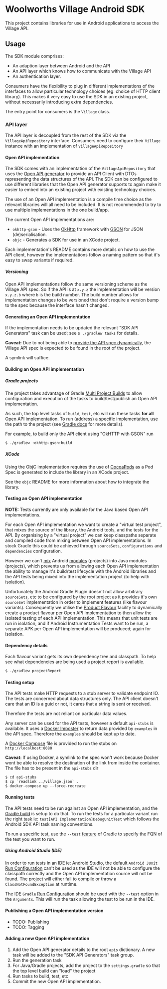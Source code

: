 # Woolworths Village Android SDK

This project contains libraries for use in Android applications to
access the Village API.

## Usage

The SDK module comprises:
 - An adaption layer between Android and the API
 - An API layer which knows how to communicate with the Village API
 - An authentication layer.

Consumers have the flexibility to plug in different implementations of
the interfaces to allow particular technology choices (eg: choice of
HTTP client library). This makes it very easy to use the SDK in an
existing project, without necessarily introducing extra dependencies.

The entry point for consumers is the `Village` class.

### API layer

The API layer is decoupled from the rest of the SDK via the
`VillageApiRepository` interface. Consumers need to configure their
`Village` instance with an implementation of `VillageApiRepository`

#### Open API implementation

The SDK comes with an implementation of the `VillageApiRepository`
that uses the [Open API generator](https://openapi-generator.tech/) to
provide an API Client with DTOs representing the data structures of the
API. The SDK can be configured to use different libraries that the Open
API generator supports to again make it easier to embed into an existing
project with existing technology choices.

The use of an Open API implementation is a compile time choice as the
relevant libraries will all need to be included. It is not recommended to
try to use multiple implementations in the one build/app.

The current Open API implementations are:
 - `okhttp-gson` - Uses the [OkHttp](https://square.github.io/okhttp/)
     framework with [GSON](https://github.com/google/gson) for JSON
     (de)serialisation.
 - `objc` - Generates a SDK for use in an XCode project.

Each implementation's README contains more details on how to use the
API client, however the implementations follow a naming pattern so
that it's easy to swap variants if required.

##### Versioning

Open API implementations follow the same versioning scheme as the Village API spec.
So if the API is at `x.y.z` the implementation will be version `x.y.z.b` where `b`
is the build number. The build number allows for implementation changes
to be versioned that don't require a version bump to the spec because the
interface hasn't changed.

#### Generating an Open API implementation

If the implementation needs to be updated the relevant "SDK API Generators"
task can be used; see `$ ./gradlew tasks` for details.

**Caveat:** Due to not being able to [provide the API spec dynamically](https://github.com/OpenAPITools/openapi-generator/issues/5965),
the Village API spec is expected to be found in the root of the project.

A symlink will suffice.

#### Building an Open API implementation

##### Gradle projects

The project takes advantage of Gradle [Multi Project Builds](https://docs.gradle.org/current/userguide/multi_project_builds.html)
to allow configuration and execution of the tasks to build/test/publish
an Open API implementation.

As such, the top level tasks of `build`, `test`, etc will run these tasks
**for all** Open API implementation. To run (address) a specific implementation, use the
path to the project (see [Gradle docs](https://docs.gradle.org/current/userguide/multi_project_builds.html#sec:running_partial_build_from_the_root)
for more details).

For example, to build only the API client using "OkHTTP with GSON" run

```sh
$ ./gradlew :okhttp-gson:build
```

##### XCode

Using the ObjC implementation requires the use of [CocoaPods](https://cocoapods.org/)
as a Pod Spec is generated to include the library in an XCode project.

See the `objc` README for more information about how to integrate the
library.

#### Testing an Open API implementation

**NOTE:** Tests currently are only available for the Java based Open API
implementations.

For each Open API implementation we want to create a "virtual test project", that
mixes the source of the library, the Android tools, and the tests
for the API. By organising by a "virtual project" we can keep
classpaths separate and compiled code from mixing between Open API implementations.
In stock Gradle this could be achieved through `sourceSets`,
`configurations` and `dependencies` configuration.

However we can't [mix](https://stackoverflow.com/questions/49714744/failed-to-resolve-project-android-library-and-java-library-module-dependency)
Android [modules](https://docs.gradle.org/current/userguide/dependency_management_terminology.html#sub:terminology_module)
(projects) into Java modules (projects), which prevents us from allowing
each Open API implementation the ability to manage it's build/test lifecycle with
the Android libraries and the API tests being mixed into the implementation
project (to help with isolation).

Unfortunately the Android Gradle Plugin doesn't not allow arbitrary
`sourceSets`, etc to be configured by the root project as it provides
it's own `sourceSet` implementation in order to implement features
(like flavour variants). Consequently we utilise the [Product Flavour](https://developer.android.com/studio/build/build-variants#product-flavors)
facility to dynamically create a product flavour per Open API implementation to
then allow the isolated testing of each API implementation. This means that
unit tests are run in isolation, and if Android Instrumentation Tests
want to be run, a separate APK per Open API implementation will be produced; again
for isolation.

#### Dependency details

Each flavour variant gets its own dependency tree and classpath. To help
see what dependencies are being used a project report is available.

```sh
$ ./gradlew projectReport 
```

#### Testing setup

The API tests make HTTP requests to a stub server to validate endpoint
IO. The tests are concerned about data structures only. The API client doesn't
care that an ID is a guid or not, it cares that a string is sent or received.

Therefore the tests are not reliant on particular data values.

Any server can be used for the API tests, however a default `api-stubs`
is available. It uses a [Docker Imposter](https://github.com/outofcoffee/imposter)
to return data provided by `examples` in the API spec. Therefore the
`examples` should be kept up to date.

A [Docker Compose](https://docs.docker.com/compose/) file is provided to
run the stubs on `http://localhost:8080`

**Caveat**: If using Docker, a symlink to the spec won't work because
Docker wont be able to resolve the destination of the link from inside
the container. The file has to be present in the `api-stubs` dir

```shell
$ cd api-stubs
$ cp `readlink ../village.json` .
$ docker-compose up --force-recreate
```

#### Running tests

The API tests need to be run against an Open API implementation, and the [Gradle
build](https://developer.android.com/studio/test/command-line) is setup
to do that. To run the tests for a particular variant run the right
task ie: `test[API Implementation]DebugUnitTest` which follows the Android SDK API
task naming conventions.

To run a specific test, use the `--test` [feature](https://docs.gradle.org/current/userguide/java_testing.html#test_filtering)
of Gradle to specify the FQN of the test you want to run.

##### Using Android Studio (IDE)

In order to run tests in an IDE ie: Android Studio, the default
`Android JUnit` [Run Configuration](https://developer.android.com/studio/test#run_a_test)
can't be used as the IDE will not be able to configure the classpath
correctly and the Open API implementation source will not be found. The project
will either fail to compile or throw a `ClassNotFoundException` at runtime.

The IDE `Gradle` [Run Configuration](https://www.jetbrains.com/help/idea/create-run-debug-configuration-gradle-tasks.html)
should be used with the `--test` option in the `Arguments`. This will run
the task allowing the test to be run in the IDE.

#### Publishing a Open API implementation version

- TODO: Publishing
- TODO: Tagging

#### Adding a new Open API implementation

1. Add the Open API generator details to the root `apis` dictionary. A
new task will be added to the "SDK API Generators" task group.
2. Run the generation task
3. For Java/Gradle projects, add the project to the `settings.gradle`
so that the top level build can "load" the project
4. Run tasks to build, test, etc
5. Commit the new Open API implementation.

